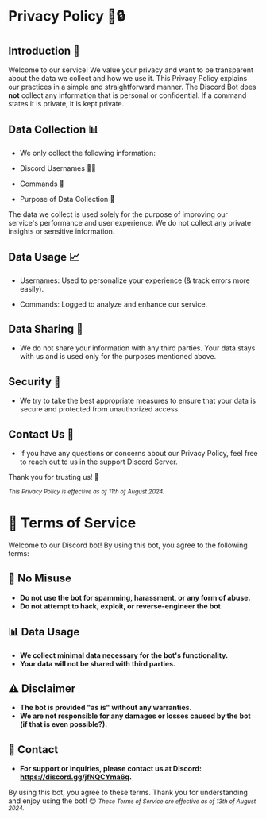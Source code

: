 # Privacy Policy 📜🔒

## Introduction 👋

Welcome to our service! We value your privacy and want to be transparent about the data we collect and how we use it. This Privacy Policy explains our practices in a simple and straightforward manner.
The Discord Bot does **not** collect any information that is personal or confidential. If a command states it is private, it is kept private.

## Data Collection 📊

- We only collect the following information:

- Discord Usernames 🧑‍💻

- Commands 📝

- Purpose of Data Collection 🎯

The data we collect is used solely for the purpose of improving our service's performance and user experience. We do not collect any private insights or sensitive information.

## Data Usage 📈

- Usernames: Used to personalize your experience (& track errors more easily).

- Commands: Logged to analyze and enhance our service.

## Data Sharing 🚫

- We do not share your information with any third parties. Your data stays with us and is used only for the purposes mentioned above.

## Security 🔐

- We try to take the best appropriate measures to ensure that your data is secure and protected from unauthorized access.

## Contact Us 📧

- If you have any questions or concerns about our Privacy Policy, feel free to reach out to us in the support Discord Server.

Thank you for trusting us! 🙏

<small>*This Privacy Policy is effective as of 11th of August 2024.*</small>


# 📜 Terms of Service

Welcome to our Discord bot! By using this bot, you agree to the following terms:

## 🚫 No Misuse
- **Do not use the bot for spamming, harassment, or any form of abuse.**
- **Do not attempt to hack, exploit, or reverse-engineer the bot.**

## 📊 Data Usage
- **We collect minimal data necessary for the bot's functionality.**
- **Your data will not be shared with third parties.**

## ⚠️ Disclaimer
- **The bot is provided "as is" without any warranties.**
- **We are not responsible for any damages or losses caused by the bot (if that is even possible?).**

## 📧 Contact
- **For support or inquiries, please contact us at Discord: https://discord.gg/jfNQCYma6q.**

By using this bot, you agree to these terms. Thank you for understanding and enjoy using the bot! 😊
<small>*These Terms of Service are effective as of 13th of August 2024.*</small>
